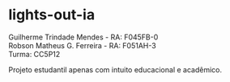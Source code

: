 # lights-out-ia

Guilherme Trindade Mendes - RA: F045FB-0  
Robson Matheus G. Ferreira - RA: F051AH-3  
Turma: CC5P12

Projeto estudantil apenas com intuito educacional e acadêmico.
